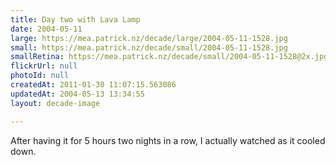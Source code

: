 ```yaml
---
title: Day two with Lava Lamp
date: 2004-05-11
large: https://mea.patrick.nz/decade/large/2004-05-11-1528.jpg
small: https://mea.patrick.nz/decade/small/2004-05-11-1528.jpg
smallRetina: https://mea.patrick.nz/decade/small/2004-05-11-1528@2x.jpg
flickrUrl: null
photoId: null
createdAt: 2011-01-30 11:07:15.563086
updatedAt: 2004-05-13 13:34:55
layout: decade-image

---
```

After having it for 5 hours two nights in a row, I actually watched as it cooled down.
